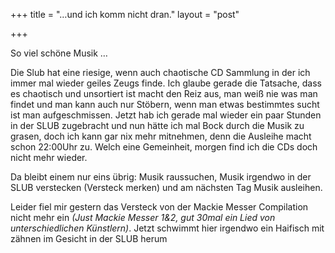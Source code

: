 +++
title = "…und ich komm nicht dran."
layout = "post"

+++

<p>So viel schöne Musik &#8230;</p>
<p>Die Slub hat eine riesige, wenn auch chaotische CD Sammlung in der ich immer mal wieder geiles Zeugs finde. Ich glaube gerade die Tatsache, dass es chaotisch und unsortiert ist macht den Reiz aus, man weiß nie was man findet und man kann auch nur Stöbern, wenn man etwas bestimmtes sucht ist man aufgeschmissen. Jetzt hab ich gerade mal wieder ein paar Stunden in der SLUB zugebracht und nun hätte ich mal Bock durch die Musik zu grasen, doch ich kann gar nix mehr mitnehmen, denn die Ausleihe macht schon 22:00Uhr zu. Welch eine Gemeinheit, morgen find ich die CDs doch nicht mehr wieder.</p>
<p>Da bleibt einem nur eins übrig: Musik raussuchen, Musik irgendwo in der SLUB verstecken (Versteck merken) und am nächsten Tag Musik ausleihen.</p>
<p>Leider fiel mir gestern das Versteck von der Mackie Messer Compilation nicht mehr ein <em>(Just Mackie Messer 1&amp;2, gut 30mal ein Lied von unterschiedlichen Künstlern)</em>. Jetzt schwimmt hier irgendwo ein Haifisch mit zähnen im Gesicht in der SLUB herum</p>
